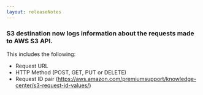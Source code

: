 ```yaml
---
layout: releaseNotes
---
```


### S3 destination now logs information about the requests made to AWS S3 API.

This includes the following:
- Request URL
- HTTP Method (POST, GET, PUT or DELETE)
- Request ID pair (https://aws.amazon.com/premiumsupport/knowledge-center/s3-request-id-values/)